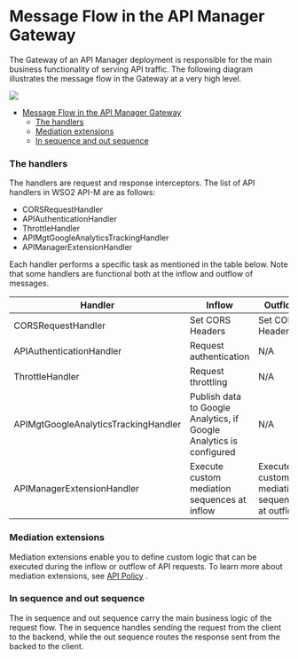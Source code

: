 # Message Flow in the API Manager Gateway

The Gateway of an API Manager deployment is responsible for the main business functionality of serving API traffic. The following diagram illustrates the message flow in the Gateway at a very high level.

![]({{base_path}}/assets/attachments/103335234/103335235.png)

- [Message Flow in the API Manager Gateway](#message-flow-in-the-api-manager-gateway)
    - [The handlers](#the-handlers)
    - [Mediation extensions](#mediation-extensions)
    - [In sequence and out sequence](#in-sequence-and-out-sequence)

### The handlers

The handlers are request and response interceptors. The list of API handlers in WSO2 API-M are as follows:

-   CORSRequestHandler
-   APIAuthenticationHandler
-   ThrottleHandler
-   APIMgtGoogleAnalyticsTrackingHandler
-   APIManagerExtensionHandler

Each handler performs a specific task as mentioned in the table below. Note that some handlers are functional both at the inflow and outflow of messages.

| Handler                              | Inflow                                                              | Outflow                                                         |
|--------------------------------------|---------------------------------------------------------------------|-----------------------------------------------------------------|
| CORSRequestHandler                   | Set CORS Headers                                                    | Set CORS Headers                                                |
| APIAuthenticationHandler             | Request authentication                                              | N/A                                                             |
| ThrottleHandler                      | Request throttling                                                  | N/A                                                             |
| APIMgtGoogleAnalyticsTrackingHandler | Publish data to Google Analytics, if Google Analytics is configured | N/A                                                             |
| APIManagerExtensionHandler           | Execute custom mediation sequences at inflow                        | Execute custom mediation sequences at outflow                   |

### Mediation extensions

Mediation extensions enable you to define custom logic that can be executed during the inflow or outflow of API requests.  To learn more about mediation extensions, see [API Policy]({{base_path}}/manage-apis/design/api-policies/overview) .

### In sequence and out sequence

The in sequence and out sequence carry the main business logic of the request flow. The in sequence handles sending the request from the client to the backend, while the out sequence routes the response sent from the backed to the client.
